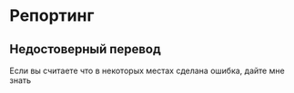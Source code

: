 # Репортинг

## Недостоверный перевод

Если вы считаете что в некоторых местах сделана ошибка, дайте мне знать
